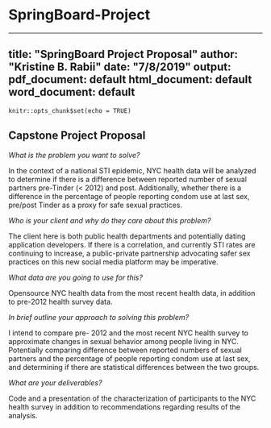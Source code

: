 # SpringBoard-Project
---
title: "SpringBoard Project Proposal"
author: "Kristine B. Rabii"
date: "7/8/2019"
output:
  pdf_document: default
  html_document: default
  word_document: default
---

```{r setup, include=FALSE}
knitr::opts_chunk$set(echo = TRUE)
```

## Capstone Project Proposal

*What is the problem you want to solve?*

In the context of a national STI epidemic, NYC health data will be analyzed to determine if there is a difference between reported number of sexual partners pre-Tinder (< 2012) and post. Additionally, whether there is a difference in the percentage of people reporting condom use at last sex, pre/post Tinder as a proxy for safe sexual practices. 

*Who is your client and why do they care about this problem?*

The client here is both public health departments and potentially dating application developers. If there is a correlation, and currently STI rates are continuing to increase, a public-private partnership advocating safer sex practices on this new social media platform may be imperative. 

*What data are you going to use for this?*

Opensource NYC health data from the most recent health data, in addition to pre-2012 health survey data. 

*In brief outline your approach to solving this problem?*

I intend to compare pre- 2012 and the most recent NYC health survey to approximate changes in sexual behavior among people living in NYC. Potentially comparing difference between reported numbers of sexual partners and the percentage of people reporting condom use at last sex, and determining if there are statistical differences between the two groups. 

*What are your deliverables?*

Code and a presentation of the characterization of participants to the NYC health survey in addition to recommendations regarding results of the analysis. 
